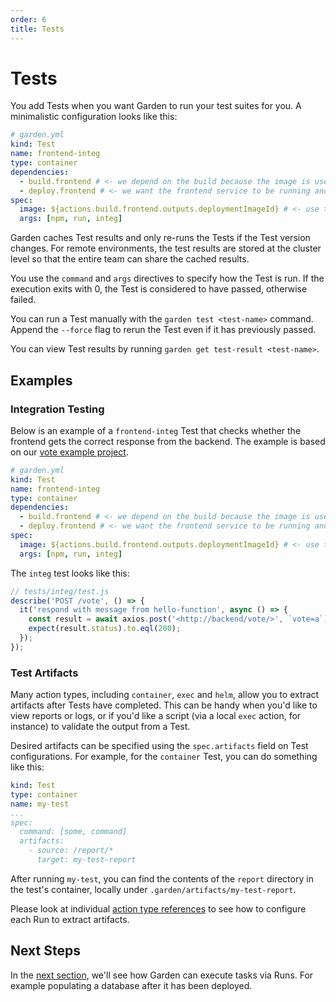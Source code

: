 ```yaml
---
order: 6
title: Tests
---
```


# Tests

You add Tests when you want Garden to run your test suites for you. A minimalistic configuration looks like this:

```yaml
# garden.yml
kind: Test
name: frontend-integ
type: container
dependencies:
  - build.frontend # <- we depend on the build because the image is used when running the test
  - deploy.frontend # <- we want the frontend service to be running and up-to-date for this test
spec:
  image: ${actions.build.frontend.outputs.deploymentImageId} # <- use the output from the corresponding image build
  args: [npm, run, integ]
```

Garden caches Test results and only re-runs the Tests if the Test version changes. For remote environments, the test results are stored at the cluster level so that the entire team can share the cached results.

You use the `command` and `args` directives to specify how the Test is run. If the execution exits with 0, the Test is considered to have passed, otherwise failed.

You can run a Test manually with the `garden test <test-name>` command. Append the `--force` flag to rerun the Test even if it has previously passed.

You can view Test results by running `garden get test-result <test-name>`.

## Examples

### Integration Testing

Below is an example of a `frontend-integ` Test that checks whether the frontend gets the correct response from the backend. The example is based on our [vote example project](../..//examples/vote/vote/garden.yml).

```yaml
# garden.yml
kind: Test
name: frontend-integ
type: container
dependencies:
  - build.frontend # <- we depend on the build because the image is used when running the test
  - deploy.frontend # <- we want the frontend service to be running and up-to-date for this test
spec:
  image: ${actions.build.frontend.outputs.deploymentImageId} # <- use the output from the corresponding image build
  args: [npm, run, integ]
```

The `integ` test looks like this:

```javascript
// tests/integ/test.js
describe('POST /vote', () => {
  it('respond with message from hello-function', async () => {
    const result = await axios.post('<http://backend/vote/>', `vote=a`);
    expect(result.status).to.eql(200);
  });
});
```

### Test Artifacts

Many action types, including `container`, `exec` and `helm`, allow you to extract artifacts after Tests have completed. This can be handy when you'd like to view reports or logs, or if you'd like a script (via a local `exec` action, for instance) to validate the output from a Test.

Desired artifacts can be specified using the `spec.artifacts` field on Test configurations. For example, for the `container` Test, you can do something like this:

```yaml
kind: Test
type: container
name: my-test
...
spec:
  command: [some, command]
  artifacts:
    - source: /report/*
      target: my-test-report
```

After running `my-test`, you can find the contents of the `report` directory in the test's container, locally under `.garden/artifacts/my-test-report`.

Please look at individual [action type references](../reference/action-types/README.md) to see how to configure each Run to extract artifacts.

## Next Steps

In the [next section](./runs.md), we'll see how Garden can execute tasks via Runs. For example populating a database after it has been deployed.
